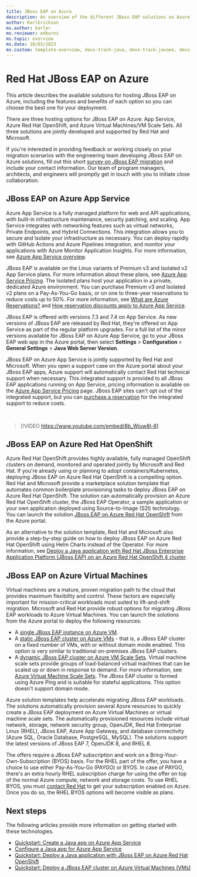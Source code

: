 ```yaml
---
title: JBoss EAP on Azure
description: An overview of the different JBoss EAP solutions on Azure, all jointly developed and supported by Red Hat and Microsoft.
author: KarlErickson
ms.author: karler
ms.reviewer: edburns
ms.topic: overview
ms.date: 10/03/2023
ms.custom: template-overview, devx-track-java, devx-track-javaee, devx-track-javaee-jbosseap, devx-track-extended-java, linux-related-content
---
```


# Red Hat JBoss EAP on Azure

This article describes the available solutions for hosting JBoss EAP on Azure, including the features and benefits of each option so you can choose the best one for your deployment.

There are three hosting options for JBoss EAP on Azure: App Service, Azure Red Hat OpenShift, and Azure Virtual Machines/VM Scale Sets. All three solutions are jointly developed and supported by Red Hat and Microsoft.

If you're interested in providing feedback or working closely on your migration scenarios with the engineering team developing JBoss EAP on Azure solutions, fill out this short [survey on JBoss EAP migration](https://aka.ms/jboss-on-azure-survey) and include your contact information. Our team of program managers, architects, and engineers will promptly get in touch with you to initiate close collaboration.

## JBoss EAP on Azure App Service

Azure App Service is a fully managed platform for web and API applications, with built-in infrastructure maintenance, security patching, and scaling. App Service integrates with networking features such as virtual networks, Private Endpoints, and Hybrid Connections. This integration allows you to secure and isolate your infrastructure as necessary. You can deploy rapidly with GitHub Actions and Azure Pipelines integration, and monitor your applications with Azure Monitor Application Insights. For more information, see [Azure App Service overview](/azure/app-service/overview).

JBoss EAP is available on the Linux variants of Premium v3 and Isolated v2 App Service plans. For more information about these plans, see [Azure App Service Pricing](https://azure.microsoft.com/pricing/details/app-service/linux/). The Isolated plans host your application in a private, dedicated Azure environment. You can purchase Premium v3 and Isolated v2 plans on a Pay-As-You-Go basis, or on one to three-year reservations to reduce costs up to 50%. For more information, see [What are Azure Reservations?](/azure/cost-management-billing/reservations/save-compute-costs-reservations) and [How reservation discounts apply to Azure App Service](/azure/cost-management-billing/reservations/reservation-discount-app-service).

JBoss EAP is offered with versions 7.3 and 7.4 on App Service. As new versions of JBoss EAP are released by Red Hat, they're offered on App Service as part of the regular platform upgrades. For a full list of the minor versions available for JBoss EAP on Azure App Service, go to your JBoss EAP web app in the Azure portal, then select **Settings** > **Configuration** > **General Settings** > **Java Web Server Version**.

JBoss EAP on Azure App Service is jointly supported by Red Hat and Microsoft. When you open a support case on the Azure portal about your JBoss EAP apps, Azure support will automatically contact Red Hat technical support when necessary. This integrated support is provided to all JBoss EAP applications running on App Service, pricing information is available on the [Azure App Service Pricing](https://azure.microsoft.com/pricing/details/app-service/linux/#jboss) page. JBoss EAP sites can't opt out of the integrated support, but you can [purchase a reservation](/azure/cost-management-billing/reservations/prepay-jboss-eap-integrated-support-app-service) for the integrated support to reduce costs.

<br>

> [!VIDEO https://www.youtube.com/embed/8b_Wiuw8l-8]

## JBoss EAP on Azure Red Hat OpenShift

Azure Red Hat OpenShift provides highly available, fully managed OpenShift clusters on demand, monitored and operated jointly by Microsoft and Red Hat. If you're already using or planning to adopt containers/Kubernetes, deploying JBoss EAP on Azure Red Hat OpenShift is a compelling option. Red Hat and Microsoft provide a marketplace solution template that automates common boilerplate provisioning tasks to deploy JBoss EAP on Azure Red Hat OpenShift. The solution can automatically provision an Azure Red Hat OpenShift cluster, the JBoss EAP Operator, a sample application or your own application deployed using Source-to-Image (S2I) technology. You can launch the solution [JBoss EAP on Azure Red Hat OpenShift](https://aka.ms/eap-aro-portal) from the Azure portal.

As an alternative to the solution template, Red Hat and Microsoft also provide a step-by-step guide on how to deploy JBoss EAP on Azure Red Hat OpenShift using Helm Charts instead of the Operator. For more information, see [Deploy a Java application with Red Hat JBoss Enterprise Application Platform (JBoss EAP) on an Azure Red Hat OpenShift 4 cluster](jboss-eap-on-aro.md).

## JBoss EAP on Azure Virtual Machines

Virtual machines are a mature, proven migration path to the cloud that provides maximum flexibility and control. These factors are especially important for mission-critical workloads most suited to lift-and-shift migration. Microsoft and Red Hat provide robust options for migrating JBoss EAP workloads to Azure Virtual Machines. You can launch the solutions from the Azure portal to deploy the following resources:

- A [single JBoss EAP instance on Azure VM](https://aka.ms/eap-vm-single-portal).
- A [static JBoss EAP cluster on Azure VMs](https://aka.ms/eap-vm-cluster-portal) - that is, a JBoss EAP cluster on a fixed number of VMs, with or without domain mode enabled. This option is very similar to traditional on-premises JBoss EAP clusters.
- A [dynamic JBoss EAP cluster on Azure VM Scale Sets](https://aka.ms/eap-vm-vmss-portal). Virtual machine scale sets provide groups of load-balanced virtual machines that can be scaled up or down in response to demand. For more information, see [Azure Virtual Machine Scale Sets](https://azure.microsoft.com/services/virtual-machine-scale-sets/). The JBoss EAP cluster is formed using Azure Ping and is suitable for stateful applications. This option doesn't support domain mode.

Azure solution templates help accelerate migrating JBoss EAP workloads. The solutions automatically provision several Azure resources to quickly create a JBoss EAP deployment on Azure Virtual Machines or virtual machine scale sets. The automatically provisioned resources include virtual network, storage, network security group, OpenJDK, Red Hat Enterprise Linux (RHEL), JBoss EAP, Azure App Gateway, and database connectivity (Azure SQL, Oracle Database, PostgreSQL, MySQL). The solutions support the latest versions of JBoss EAP 7, OpenJDK 8, and RHEL 8.

The offers require a JBoss EAP subscription and work on a Bring-Your-Own-Subscription (BYOS) basis. For the RHEL part of the offer, you have a choice to use either Pay-As-You-Go (PAYGO) or BYOS. In case of PAYGO, there's an extra hourly RHEL subscription charge for using the offer on top of the normal Azure compute, network and storage costs. To use RHEL BYOS, you must [contact Red Hat](https://www.redhat.com/en/technologies/cloud-computing/cloud-access) to get your subscription enabled on Azure. Once you do so, the RHEL BYOS options will become visible as plans.

## Next steps

The following articles provide more information on getting started with these technologies.

- [Quickstart: Create a Java app on Azure App Service](/azure/app-service/quickstart-java?tabs=javase&pivots=platform-linux)
- [Configure a Java app for Azure App Service](/azure/app-service/configure-language-java?pivots=platform-linux)
- [Quickstart: Deploy a Java application with JBoss EAP on Azure Red Hat OpenShift](/azure/openshift/howto-deploy-java-jboss-enterprise-application-platform-app?toc=/azure/developer/java/ee/toc.json&bc=/azure/developer/java/breadcrumb/toc.json)
- [Quickstart: Deploy a JBoss EAP cluster on Azure Virtual Machines (VMs)](/azure/virtual-machines/workloads/redhat/jboss-eap-azure-vm?toc=/azure/developer/java/ee/toc.json&bc=/azure/developer/java/breadcrumb/toc.json)